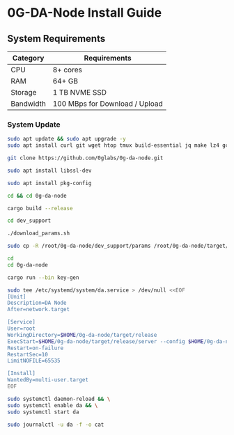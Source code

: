 # 0G-DA-Node Install Guide

## System Requirements
| Category | Requirements |
| ------------ | ------------ |
| CPU | 8+ cores |
| RAM | 64+ GB |
| Storage | 1 TB NVME SSD |
| Bandwidth | 100 MBps for Download / Upload |

### System Update
```bash
sudo apt update && sudo apt upgrade -y
sudo apt install curl git wget htop tmux build-essential jq make lz4 gcc unzip -y
```

```bash
git clone https://github.com/0glabs/0g-da-node.git
```
```bash
sudo apt install libssl-dev
```
```bash
sudo apt install pkg-config
```
```bash
cd && cd 0g-da-node
```
```bash
cargo build --release
```
```bash
cd dev_support
```
```bash
./download_params.sh
```
```bash
sudo cp -R /root/0g-da-node/dev_support/params /root/0g-da-node/target/release
```
```bash
cd
cd 0g-da-node
```
```bash
cargo run --bin key-gen
```
```bash
sudo tee /etc/systemd/system/da.service > /dev/null <<EOF
[Unit]
Description=DA Node
After=network.target

[Service]
User=root
WorkingDirectory=$HOME/0g-da-node/target/release
ExecStart=$HOME/0g-da-node/target/release/server --config $HOME/0g-da-node/config.toml
Restart=on-failure
RestartSec=10
LimitNOFILE=65535

[Install]
WantedBy=multi-user.target
EOF
```
```bash
sudo systemctl daemon-reload && \
sudo systemctl enable da && \
sudo systemctl start da
```
```bash
sudo journalctl -u da -f -o cat
```
